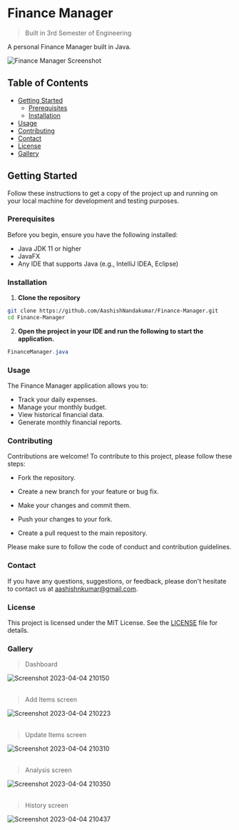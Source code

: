 # Finance Manager

> Built in 3rd Semester of Engineering

A personal Finance Manager built in Java.

![Finance Manager Screenshot](https://user-images.githubusercontent.com/98106129/229846249-ad7e9273-dfb6-4058-8b84-f068ffa7e4dc.png)

## Table of Contents

- [Getting Started](#getting-started)
  - [Prerequisites](#prerequisites)
  - [Installation](#installation)
- [Usage](#usage)
- [Contributing](#contributing)
- [Contact](#contact)
- [License](#license)
- [Gallery](#gallery)

## Getting Started

Follow these instructions to get a copy of the project up and running on your local machine for development and testing purposes.

### Prerequisites

Before you begin, ensure you have the following installed:
- Java JDK 11 or higher
- JavaFX
- Any IDE that supports Java (e.g., IntelliJ IDEA, Eclipse)

### Installation

1. **Clone the repository**

```bash
git clone https://github.com/AashishNandakumar/Finance-Manager.git
cd Finance-Manager
```

2. **Open the project in your IDE and run the following to start the application.**

```java
FinanceManager.java
```

### Usage

The Finance Manager application allows you to:
- Track your daily expenses.
- Manage your monthly budget.
- View historical financial data.
- Generate monthly financial reports.


### Contributing

Contributions are welcome! To contribute to this project, please follow these steps:

- Fork the repository.

- Create a new branch for your feature or bug fix.

- Make your changes and commit them.

- Push your changes to your fork.

- Create a pull request to the main repository.

Please make sure to follow the code of conduct and contribution guidelines.


### Contact
If you have any questions, suggestions, or feedback, please don't hesitate to contact us at [aashishnkumar@gmail.com]().

### License
This project is licensed under the MIT License. See the [LICENSE](https://github.com/AashishNandakumar/AWS-PostgreSQL/blob/main/LICENSE) file for details.


### Gallery

>Dashboard
  
![Screenshot 2023-04-04 210150](https://user-images.githubusercontent.com/98106129/229844264-cad96469-0013-4636-b0b8-885ee1f6907a.png)
<br/>
<br/>

>Add Items screen

![Screenshot 2023-04-04 210223](https://user-images.githubusercontent.com/98106129/229844287-0820bff6-2134-4ccf-a379-4a2c239fe10c.png)
<br/>
<br/>

>Update Items screen

![Screenshot 2023-04-04 210310](https://user-images.githubusercontent.com/98106129/229844304-af215fe7-dc4b-4ce1-8354-067c59c09996.png)
<br/>
<br/>

>Analysis screen

![Screenshot 2023-04-04 210350](https://user-images.githubusercontent.com/98106129/229844329-c1724f60-7a37-4fe0-8bae-7cc6e298a448.png)
<br/>
<br/>

>History screen

![Screenshot 2023-04-04 210437](https://user-images.githubusercontent.com/98106129/229844343-2202b62f-da03-4bd0-adb2-6759a37c59c9.png)
